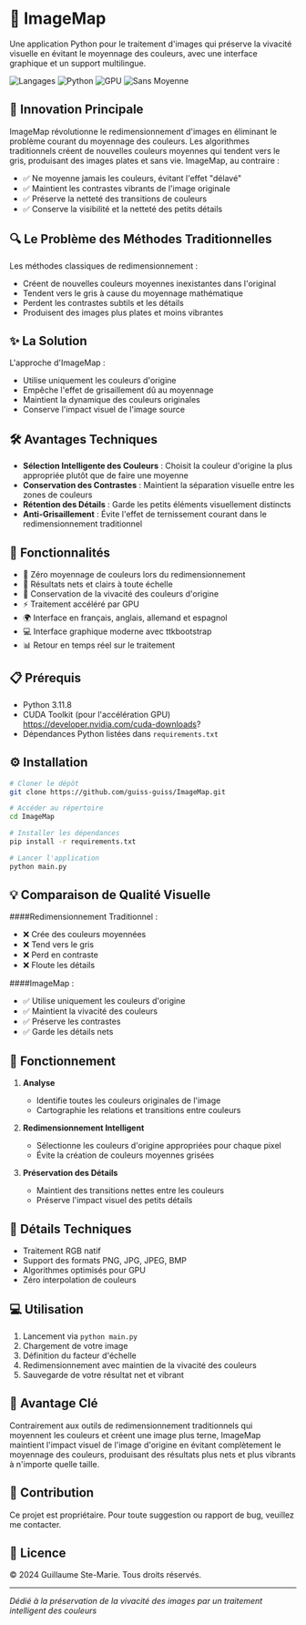 # 🎨 ImageMap

Une application Python pour le traitement d'images qui préserve la vivacité visuelle en évitant le moyennage des couleurs, avec une interface graphique et un support multilingue.

![Langages](https://img.shields.io/badge/Langages-FR%20|%20EN%20|%20DE%20|%20ES-blue)
![Python](https://img.shields.io/badge/Python-3.11.8-green)
![GPU](https://img.shields.io/badge/GPU-Compatible-brightgreen)
![Sans Moyenne](https://img.shields.io/badge/Sans%20Moyennage-✓-orange)

## 🎯 Innovation Principale

ImageMap révolutionne le redimensionnement d'images en éliminant le problème courant du moyennage des couleurs. Les algorithmes traditionnels créent de nouvelles couleurs moyennes qui tendent vers le gris, produisant des images plates et sans vie. ImageMap, au contraire :

- ✅ Ne moyenne jamais les couleurs, évitant l'effet "délavé"
- ✅ Maintient les contrastes vibrants de l'image originale
- ✅ Préserve la netteté des transitions de couleurs
- ✅ Conserve la visibilité et la netteté des petits détails

## 🔍 Le Problème des Méthodes Traditionnelles

Les méthodes classiques de redimensionnement :
- Créent de nouvelles couleurs moyennes inexistantes dans l'original
- Tendent vers le gris à cause du moyennage mathématique
- Perdent les contrastes subtils et les détails
- Produisent des images plus plates et moins vibrantes

## ✨ La Solution

L'approche d'ImageMap :
- Utilise uniquement les couleurs d'origine
- Empêche l'effet de grisaillement dû au moyennage
- Maintient la dynamique des couleurs originales
- Conserve l'impact visuel de l'image source

## 🛠️ Avantages Techniques

- **Sélection Intelligente des Couleurs** : Choisit la couleur d'origine la plus appropriée plutôt que de faire une moyenne
- **Conservation des Contrastes** : Maintient la séparation visuelle entre les zones de couleurs
- **Rétention des Détails** : Garde les petits éléments visuellement distincts
- **Anti-Grisaillement** : Évite l'effet de ternissement courant dans le redimensionnement traditionnel

## 🚀 Fonctionnalités

- 🎨 Zéro moyennage de couleurs lors du redimensionnement
- 📐 Résultats nets et clairs à toute échelle
- 🎯 Conservation de la vivacité des couleurs d'origine
- ⚡ Traitement accéléré par GPU
- 🌍 Interface en français, anglais, allemand et espagnol
- 💻 Interface graphique moderne avec ttkbootstrap
- 📊 Retour en temps réel sur le traitement

## 📋 Prérequis

- Python 3.11.8
- CUDA Toolkit (pour l'accélération GPU)  https://developer.nvidia.com/cuda-downloads?
- Dépendances Python listées dans `requirements.txt`

## ⚙️ Installation

```bash
# Cloner le dépôt
git clone https://github.com/guiss-guiss/ImageMap.git

# Accéder au répertoire
cd ImageMap

# Installer les dépendances
pip install -r requirements.txt

# Lancer l'application
python main.py
```

## 💡 Comparaison de Qualité Visuelle

####Redimensionnement Traditionnel :
- ❌ Crée des couleurs moyennées
- ❌ Tend vers le gris
- ❌ Perd en contraste
- ❌ Floute les détails

####ImageMap :
- ✅ Utilise uniquement les couleurs d'origine
- ✅ Maintient la vivacité des couleurs
- ✅ Préserve les contrastes
- ✅ Garde les détails nets

## 🔧 Fonctionnement

1. **Analyse**
   - Identifie toutes les couleurs originales de l'image
   - Cartographie les relations et transitions entre couleurs

2. **Redimensionnement Intelligent**
   - Sélectionne les couleurs d'origine appropriées pour chaque pixel
   - Évite la création de couleurs moyennes grisées

3. **Préservation des Détails**
   - Maintient des transitions nettes entre les couleurs
   - Préserve l'impact visuel des petits détails

## 📝 Détails Techniques

- Traitement RGB natif
- Support des formats PNG, JPG, JPEG, BMP
- Algorithmes optimisés pour GPU
- Zéro interpolation de couleurs

## 💻 Utilisation

1. Lancement via `python main.py`
2. Chargement de votre image
3. Définition du facteur d'échelle
4. Redimensionnement avec maintien de la vivacité des couleurs
5. Sauvegarde de votre résultat net et vibrant

## 🎯 Avantage Clé

Contrairement aux outils de redimensionnement traditionnels qui moyennent les couleurs et créent une image plus terne, ImageMap maintient l'impact visuel de l'image d'origine en évitant complètement le moyennage des couleurs, produisant des résultats plus nets et plus vibrants à n'importe quelle taille.

## 🤝 Contribution

Ce projet est propriétaire. Pour toute suggestion ou rapport de bug, veuillez me contacter.

## 📜 Licence

© 2024 Guillaume Ste-Marie. Tous droits réservés.

---
*Dédié à la préservation de la vivacité des images par un traitement intelligent des couleurs*
